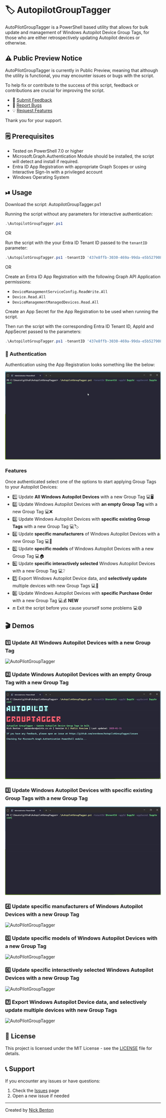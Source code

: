 # 🏷 AutopilotGroupTagger

AutoPilotGroupTagger is a PowerShell based utility that allows for bulk update and management of Windows Autopilot Device Group Tags, for those who are either retrospectively updating Autopilot devices or otherwise.

## ⚠ Public Preview Notice

AutoPilotGroupTagger is currently in Public Preview, meaning that although the utility is functional, you may encounter issues or bugs with the script.

To help fix or contribute to the success of this script, feedback or contributions are crucial for improving the script.

- 📝 [Submit Feedback](https://github.com/ennnbeee/AutopilotGroupTagger/issues/new?labels=feedback)
- 🐛 [Report Bugs](https://github.com/ennnbeee/AutopilotGroupTagger/issues/new?labels=bug)
- 💡 [Request Features](https://github.com/ennnbeee/AutopilotGroupTagger/issues/new?labels=enhancement)

 Thank you for your support.

## 🗒 Prerequisites

- Tested on PowerShell 7.0 or higher
- Microsoft.Graph.Authentication Module should be installed, the script will detect and install if required.
- Entra ID App Registration with appropriate Graph Scopes or using Interactive Sign-In with a privileged account
- Windows Operating System

## ⏯ Usage

Download the script: AutopilotGroupTagger.ps1

Running the script without any parameters for interactive authentication:

```powershell
.\AutopilotGroupTagger.ps1
```

OR

Run the script with the your Entra ID Tenant ID passed to the `tenantID` parameter:

```powershell
.\AutopilotGroupTagger.ps1 -tenantID '437e8ffb-3030-469a-99da-e5b527908099'
```

OR

Create an Entra ID App Registration with the following Graph API Application permissions:

- `DeviceManagementServiceConfig.ReadWrite.All`
- `Device.Read.All`
- `DeviceManagementManagedDevices.Read.All`

Create an App Secret for the App Registration to be used when running the script.

Then run the script with the corresponding Entra ID Tenant ID, AppId and AppSecret passed to the parameters:

```powershell
.\AutopilotGroupTagger.ps1 -tenantID '437e8ffb-3030-469a-99da-e5b527908099' -appId '799ebcfa-ca81-4e63-baaf-a35123164d78' -appSecret 'g708Q~uot4xo9dU_1TjGQIuUr0UyBHNZmY2mdcy6'
```

### 🔐 Authentication

Authentication using the App Registration looks something like the below:

![AutoPilotGroupTagger](img/AutopilotGroupTagger.gif)

### Features

Once authenticated select one of the options to start applying Group Tags to your Autopilot Devices:

- 1️⃣ Update **All Windows Autopilot Devices** with a new Group Tag 💻🖥
- 2️⃣ Update Windows Autopilot Devices with **an empty Group Tag** with a new Group Tag 💻❌
- 3️⃣ Update Windows Autopilot Devices with **specific existing Group Tags** with a new Group Tag 💻🏷
- 4️⃣ Update **specific manufacturers** of Windows Autopilot Devices with a new Group Tag 💻🏢
- 5️⃣ Update **specific models** of Windows Autopilot Devices with a new Group Tag 💻🏠
- 6️⃣ Update **specific interactively selected** Windows Autopilot Devices with a new Group Tag 💻❔
- 7️⃣ Export Windows Autopilot Device data, and **selectively update** multiple devices with new Group Tags 💻📔
- 8️⃣ Update Windows Autopilot Devices with **specific Purchase Order** with a new Group Tag 💻💰 **NEW**
- 🔚 Exit the script before you cause yourself some problems 💻😅

## 🎬 Demos

### 1️⃣ Update All Windows Autopilot Devices with a new Group Tag

![AutoPilotGroupTagger](img/AutopilotGroupTagger-1.gif)

### 2️⃣ Update Windows Autopilot Devices with an empty Group Tag with a new Group Tag

![AutoPilotGroupTagger](img/AutopilotGroupTagger-2.gif)

### 3️⃣ Update Windows Autopilot Devices with specific existing Group Tags with a new Group Tag

![AutoPilotGroupTagger](img/AutopilotGroupTagger-3.gif)

### 4️⃣ Update specific manufacturers of Windows Autopilot Devices with a new Group Tag

![AutoPilotGroupTagger](img/AutopilotGroupTagger-4.gif)

### 5️⃣ Update specific models of Windows Autopilot Devices with a new Group Tag

![AutoPilotGroupTagger](img/AutopilotGroupTagger-5.gif)

### 6️⃣ Update specific interactively selected Windows Autopilot Devices with a new Group Tag

![AutoPilotGroupTagger](img/AutopilotGroupTagger-6.gif)

### 7️⃣ Export Windows Autopilot Device data, and selectively update multiple devices with new Group Tags

![AutoPilotGroupTagger](img/AutopilotGroupTagger-7.gif)

## 📜 License

This project is licensed under the MIT License - see the [LICENSE](LICENSE) file for details.

## 📞 Support

If you encounter any issues or have questions:

1. Check the [Issues](https://github.com/ennnbeee/AutopilotGroupTagger/issues) page
2. Open a new issue if needed

---

Created by [Nick Benton](https://github.com/ennnbeee)
